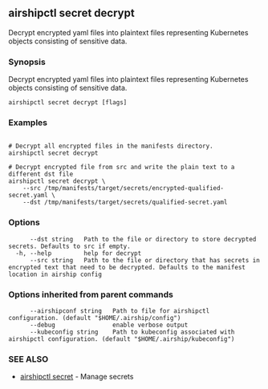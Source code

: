 ## airshipctl secret decrypt

Decrypt encrypted yaml files into plaintext files representing Kubernetes objects consisting of sensitive data.

### Synopsis

Decrypt encrypted yaml files into plaintext files representing Kubernetes objects consisting of sensitive data.

```
airshipctl secret decrypt [flags]
```

### Examples

```

# Decrypt all encrypted files in the manifests directory.
airshipctl secret decrypt

# Decrypt encrypted file from src and write the plain text to a different dst file
airshipctl secret decrypt \
	--src /tmp/manifests/target/secrets/encrypted-qualified-secret.yaml \
	--dst /tmp/manifests/target/secrets/qualified-secret.yaml

```

### Options

```
      --dst string   Path to the file or directory to store decrypted secrets. Defaults to src if empty.
  -h, --help         help for decrypt
      --src string   Path to the file or directory that has secrets in encrypted text that need to be decrypted. Defaults to the manifest location in airship config
```

### Options inherited from parent commands

```
      --airshipconf string   Path to file for airshipctl configuration. (default "$HOME/.airship/config")
      --debug                enable verbose output
      --kubeconfig string    Path to kubeconfig associated with airshipctl configuration. (default "$HOME/.airship/kubeconfig")
```

### SEE ALSO

* [airshipctl secret](airshipctl_secret.md)	 - Manage secrets

